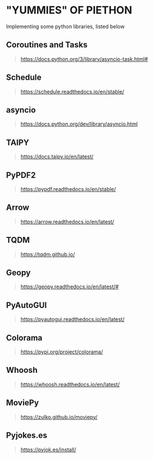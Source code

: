 # "YUMMIES" OF PIETHON

Implementing some python libraries, listed below

## Coroutines and Tasks

> https://docs.python.org/3/library/asyncio-task.html#

## Schedule

> https://schedule.readthedocs.io/en/stable/

## asyncio

> https://docs.python.org/dev/library/asyncio.html

## TAIPY

> https://docs.taipy.io/en/latest/

## PyPDF2

> https://pypdf.readthedocs.io/en/stable/

## Arrow

> https://arrow.readthedocs.io/en/latest/

## TQDM

> https://tqdm.github.io/

## Geopy

> https://geopy.readthedocs.io/en/latest/#

## PyAutoGUI

> https://pyautogui.readthedocs.io/en/latest/

## Colorama

> https://pypi.org/project/colorama/

## Whoosh

> https://whoosh.readthedocs.io/en/latest/

## MoviePy

> https://zulko.github.io/moviepy/

## Pyjokes.es

> https://pyjok.es/install/

